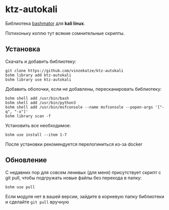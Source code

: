 # ktz-autokali

Библиотека [bashmator](https://github.com/vinzekatze/bashmator) для __kali linux__.

Потихоньку коплю тут всякие сомнительные скрипты.

## Установка

Скачать и добавить библиотеку:

```
git clone https://github.com/vinzekatze/ktz-autokali
bshm library add ktz-autokali
bshm library use ktz-autokali
```

Добавить оболочки, если не добавлены, пересканировать библиотеку:
```
bshm shell add /usr/bin/bash
bshm shell add /usr/bin/python3
bshm shell add /usr/bin/msfconsole --name msfconsole --popen-args '["-q", "-x"]'
bshm library scan -f
```

Установить все необходимое:

```
bshm use install --item 1-7
```
После установки рекомендуется перелогиниться из-за docker

## Обновление
С недавних пор для совсем ленивых (для меня) присутствует скрипт с git pull, чтобы подгружать новые файлы без перехода в папку:

```
bshm use pull
```
Если модуля нет в вашей версии, зайдите в корневую папку библиотеки и сделайте `git pull` вручную